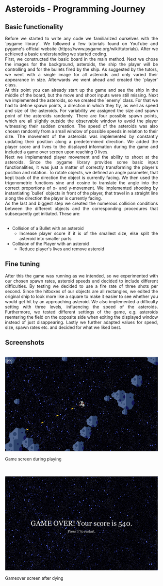 # Asteroids - Programming Journey



## Basic functionality
<div style="text-align: justify">  
Before we started to write any code we familiarized ourselves with the `pygame library`. We followed a few tutorials found on YouTube and pygame's official website (https://www.pygame.org/wiki/tutorials). After we achieved a basic understanding we started coding.  </br>
First, we constructed the basic board in the main method. Next we chose the images for the background, asteroids, the ship the player will be controlling and for the bullets fired by the ship. As suggested by the tutors, we went with a single image for all asteroids and only varied their appearance in size. Afterwards we went ahead and created the `player` class.  </br>
At this point you can already start up the game and see the ship in the middle of the board, but the move and shoot inputs were still missing. Next we implemented the asteroids, so we created the `enemy` class. For that we had to define spawn points, a direction in which they fly, as well as speed and size of the asteroids. For variability we assigned the size and spawn point of the asteroids randomly. There are four possible spawn points, which are all slightly outside the observable window to avoid the player witnessing their sudden creation. The speed of the asteroids was also chosen randomly from a small window of possible speeds in relation to their size. The movement of the asteroids was implemented by constantly updating their position along a predetermined direction. We added the player score and lives to the displayed information during the game and included a game over screen upon reaching 0 lives.  </br>
Next we implemented player movement and the ability to shoot at the asteroids. Since the pygame library provides some basic input functionalities, it was just a matter of correctly transforming the player's position and rotation. To rotate objects, we defined an angle parameter, that kept track of the direction the object is currently facing. We then used the trigonometric functions sine and cosine to translate the angle into the correct proportions of x- and y-movement. We implemented shooting by instantiating `bullet` objects in front of the player, that travel in a straight line along the direction the player is currently facing.  </br>
As the last and biggest step we created the numerous collision conditions between the different objects and the corresponding procedures that subsequently get initiated. These are: 

</br>
</br>

- Collision of a Bullet with an asteroid
  + Increase player score if it is of the smallest size, else split the asteroid into smaller parts
- Collision of the Player with an asteroid
  + Reduce player's lives and remove asteroid


## Fine tuning
After this the game was running as we intended, so we experimented with our chosen spawn rates, asteroid speeds and decided to include different difficulties. By testing we decided to use a fire rate of three shots per second. Since the hitboxes of our objects are all rectangles, we edited the original ship to look more like a square to make it easier to see whether you would get hit by an approaching asteroid. We also implemented a difficulty setting with three levels, influencing the speed of the asteroids. Furthermore, we tested different settings of the game, e.g. asteroids reentering the field on the opposite side when exiting the displayed window instead of just disappearing. Lastly we further adapted values for speed, size, spawn rates etc. and decided for what we liked best.

</div>

## Screenshots  

</br>

<img src="images/Asteroids_Game.png" width="600"/>  

Game screen during playing

</br>
</br>


<img src="images/Asteroids_Gameover.png" width="600"/>  


Gameover screen after dying

















